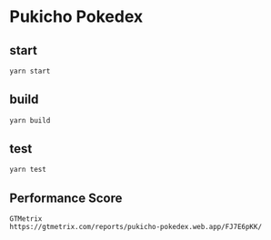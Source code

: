 # Pukicho Pokedex

## start

```bash
yarn start
```

## build

```bash
yarn build
```

## test

```bash
yarn test
```

## Performance Score

```
GTMetrix
https://gtmetrix.com/reports/pukicho-pokedex.web.app/FJ7E6pKK/
```
